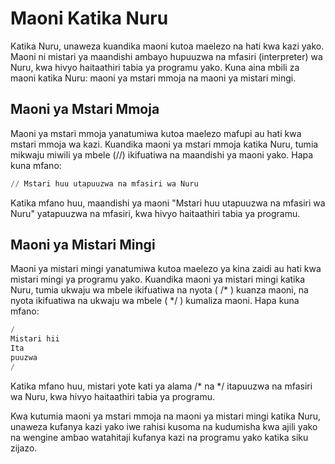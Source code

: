 # Maoni Katika Nuru

Katika Nuru, unaweza kuandika maoni kutoa maelezo na hati kwa kazi yako. Maoni ni mistari ya maandishi ambayo hupuuzwa na mfasiri (interpreter) wa Nuru, kwa hivyo haitaathiri tabia ya programu yako. Kuna aina mbili za maoni katika Nuru: maoni ya mstari mmoja na maoni ya mistari mingi.

## Maoni ya Mstari Mmoja

Maoni ya mstari mmoja yanatumiwa kutoa maelezo mafupi au hati kwa mstari mmoja wa kazi. Kuandika maoni ya mstari mmoja katika Nuru, tumia mikwaju miwili ya mbele (//) ikifuatiwa na maandishi ya maoni yako. Hapa kuna mfano:

```s
// Mstari huu utapuuzwa na mfasiri wa Nuru
```

Katika mfano huu, maandishi ya maoni "Mstari huu utapuuzwa na mfasiri wa Nuru" yatapuuzwa na mfasiri, kwa hivyo haitaathiri tabia ya programu.

## Maoni ya Mistari Mingi

Maoni ya mistari mingi yanatumiwa kutoa maelezo ya kina zaidi au hati kwa mistari mingi ya programu yako. Kuandika maoni ya mistari mingi katika Nuru, tumia ukwaju wa mbele ikifuatiwa na nyota ( /* ) kuanza maoni, na nyota ikifuatiwa na ukwaju wa mbele ( */ ) kumaliza maoni. Hapa kuna mfano:

```s
/
Mistari hii
Ita
puuzwa
/
```

Katika mfano huu, mistari yote kati ya alama /* na */ itapuuzwa na mfasiri wa Nuru, kwa hivyo haitaathiri tabia ya programu.

Kwa kutumia maoni ya mstari mmoja na maoni ya mistari mingi katika Nuru, unaweza kufanya kazi yako iwe rahisi kusoma na kudumisha kwa ajili yako na wengine ambao watahitaji kufanya kazi na programu yako katika siku zijazo.
